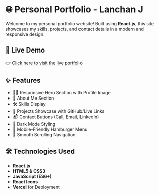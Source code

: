 # 🌐 Personal Portfolio - Lanchan J

Welcome to my personal portfolio website! Built using **React.js**, this site showcases my skills, projects, and contact details in a modern and responsive design.

## 📌 Live Demo

👉 [Click here to visit the live portfolio](https://lanchan.netlify.app/)

## ✨ Features

- 🧑‍💻 Responsive Hero Section with Profile Image
- 🧾 About Me Section
- 🛠️ Skills Display
- 📂 Projects Showcase with GitHub/Live Links
- 📬 Contact Buttons (Call, Email, LinkedIn)
- 🌙 Dark Mode Styling
- 📱 Mobile-Friendly Hamburger Menu
- 🔗 Smooth Scrolling Navigation

## 🛠️ Technologies Used

- **React.js**
- **HTML5 & CSS3**
- **JavaScript (ES6+)**
- **React Icons**
- **Vercel** for Deployment



